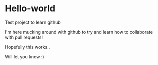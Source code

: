 # Hello-world
Test project to learn github

I'm here mucking around with github to try and learn how to collaborate with pull requests!

Hopefully this works..

Will let you know :)
